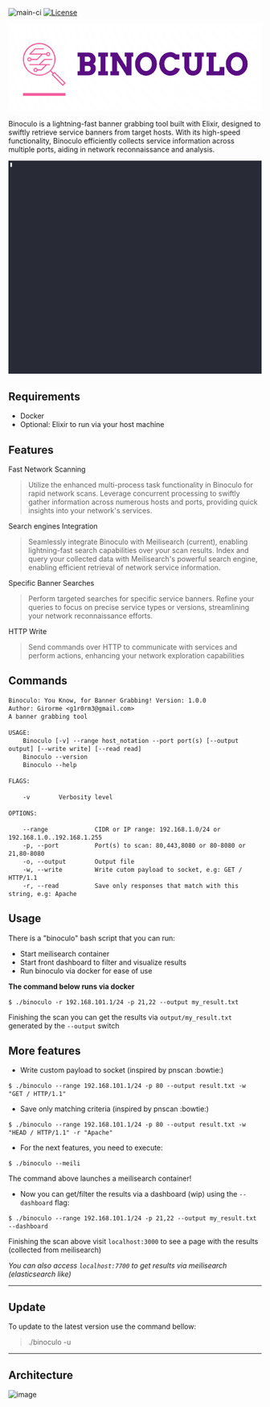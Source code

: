 ![main-ci](https://github.com/girorme/binoculo-daemon/actions/workflows/elixir.yml/badge.svg?branch=main)
[![License](https://img.shields.io/badge/License-MIT-blue)](https://github.com/girorme/binoculo-daemon/blob/main/LICENSE)

![logo](repo_assets/binoculo-logo.png)

Binoculo is a lightning-fast banner grabbing tool built with Elixir, designed to swiftly retrieve service banners from target hosts. With its high-speed functionality, Binoculo efficiently collects service information across multiple ports, aiding in network reconnaissance and analysis.

![usage](repo_assets/binoculo_usage.gif)

## Requirements
- Docker
- Optional: Elixir to run via your host machine

## Features
Fast Network Scanning
> Utilize the enhanced multi-process task functionality in Binoculo for rapid network scans. Leverage concurrent processing to swiftly gather information across numerous hosts and ports, providing quick insights into your network's services.

Search engines Integration
> Seamlessly integrate Binoculo with Meilisearch (current), enabling lightning-fast search capabilities over your scan results. Index and query your collected data with Meilisearch's powerful search engine, enabling efficient retrieval of network service information.

Specific Banner Searches
> Perform targeted searches for specific service banners. Refine your queries to focus on precise service types or versions, streamlining your network reconnaissance efforts.

HTTP Write
> Send commands over HTTP to communicate with services and perform actions, enhancing your network exploration capabilities

## Commands
```
Binoculo: You Know, for Banner Grabbing! Version: 1.0.0
Author: Girorme <g1r0rm3@gmail.com>
A banner grabbing tool

USAGE:
    Binoculo [-v] --range host_notation --port port(s) [--output output] [--write write] [--read read]
    Binoculo --version
    Binoculo --help

FLAGS:

    -v        Verbosity level                                                                                                

OPTIONS:

    --range             CIDR or IP range: 192.168.1.0/24 or 192.168.1.0..192.168.1.255                                       
    -p, --port          Port(s) to scan: 80,443,8080 or 80-8080 or 21,80-8080                                                
    -o, --output        Output file                                                                                          
    -w, --write         Write cutom payload to socket, e.g: GET / HTTP/1.1                                                   
    -r, --read          Save only responses that match with this string, e.g: Apache                                                                                   
```

## Usage
There is a "binoculo" bash script that you can run:

- Start meilisearch container
- Start front dashboard to filter and visualize results
- Run binoculo via docker for ease of use

**The command below runs via docker**
```
$ ./binoculo -r 192.168.101.1/24 -p 21,22 --output my_result.txt
```

Finishing the scan you can get the results via `output/my_result.txt` generated by the `--output` switch

## More features
- Write custom payload to socket (inspired by pnscan :bowtie:)
```
$ ./binoculo --range 192.168.101.1/24 -p 80 --output result.txt -w "GET / HTTP/1.1"
```

- Save only matching criteria (inspired by pnscan :bowtie:)
```
$ ./binoculo --range 192.168.101.1/24 -p 80 --output result.txt -w "HEAD / HTTP/1.1" -r "Apache"
```

- For the next features, you need to execute:

```
$ ./binoculo --meili
```

The command above launches a meilisearch container!

- Now you can get/filter the results via a dashboard (wip) using the `--dashboard` flag:
```
$ ./binoculo --range 192.168.101.1/24 -p 21,22 --output my_result.txt --dashboard
```

Finishing the scan above visit `localhost:3000` to see a page with the results (collected from meilisearch)

_You can also access `localhost:7700` to get results via meilisearch (elasticsearch like)_

---

## Update
To update to the latest version use the command bellow:

> ./binoculo -u

---
## Architecture
![image](https://user-images.githubusercontent.com/54730507/236296988-4a6c5579-dcaa-4b23-bbce-121b814473df.png)
